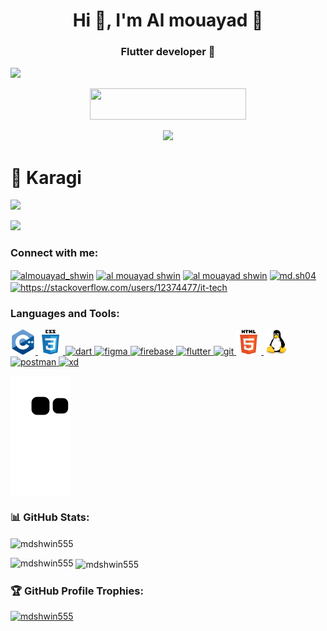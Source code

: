 <h1 align="center">Hi 🤠, I'm Al mouayad 👑</h1>
<h3 align="center">Flutter developer 💎</h3>
<p><img align="center" href="" target="blank"><img src="https://camo.githubusercontent.com/895b113ace9ca35f3aabd36b882d5896ce17bc1b349e81fe6dd41a13789d60e4/68747470733a2f2f726561646d652d747970696e672d7376672e6865726f6b756170702e636f6d3f6c696e65733d57656c636f6d652c2b4c657427732b666f6c6c6f772b656163682b6f746865722bf09f9296"  /></p>

<p align="center"> <img src="https://komarev.com/ghpvc/?username=mdshwin555&label=Profile%20views&color=0e75b6&style=flat" height="50px" width="250px"/> </p>
<p align="center"> <img src="https://komarev.com/ghpvc/?username=mdshwin555&label=Followers&color=d41212&style=flat" height="40px"/> </p>
<h1 align="left" href="https://github.com/mdshwin555/my_imdb">🚌 Karagi</h1>
<p><img align="center" href="" target="blank"><img src="https://github.com/mdshwin555/karagi/assets/116727137/37ae24ed-a010-47b6-baa5-a49f4038f14a"  /></p>
<p><img align="center" href="" target="blank"><img src="https://github.com/mdshwin555/karagi/assets/116727137/a288ac69-7268-4617-afee-2c793728aad9"  /></p>


<h3 align="left">Connect with me:</h3>
<p align="left">
<a href="https://twitter.com/almouayad_shwin" target="blank"><img align="center" src="https://raw.githubusercontent.com/rahuldkjain/github-profile-readme-generator/master/src/images/icons/Social/twitter.svg" alt="almouayad_shwin" height="30" width="40" /></a>
<a href="https://www.linkedin.com/mwlite/in/al-mouayad-shwin-262518197" target="blank"><img align="center" src="https://raw.githubusercontent.com/rahuldkjain/github-profile-readme-generator/master/src/images/icons/Social/linked-in-alt.svg" alt="al mouayad shwin" height="30" width="40" /></a>
<a href="https://www.facebook.com/profile.php?id=100015038264200" target="blank"><img align="center" src="https://raw.githubusercontent.com/rahuldkjain/github-profile-readme-generator/master/src/images/icons/Social/facebook.svg" alt="al mouayad shwin" height="30" width="40" /></a>
<a href="https://instagram.com/md.sh04?r=nametag" target="blank"><img align="center" src="https://raw.githubusercontent.com/rahuldkjain/github-profile-readme-generator/master/src/images/icons/Social/instagram.svg" alt="md.sh04" height="30" width="40" /></a>
<a href="https://stackoverflow.com/users/https://stackoverflow.com/users/12374477/it-tech" target="blank"><img align="center" src="https://raw.githubusercontent.com/rahuldkjain/github-profile-readme-generator/master/src/images/icons/Social/stack-overflow.svg" alt="https://stackoverflow.com/users/12374477/it-tech" height="30" width="40" /></a>
</p>


<h3 align="left">Languages and Tools:</h3>
<p align="left"> <a href="https://www.w3schools.com/cpp/" target="_blank" rel="noreferrer"> <img src="https://raw.githubusercontent.com/devicons/devicon/master/icons/cplusplus/cplusplus-original.svg" alt="cplusplus" width="40" height="40"/> </a> <a href="https://www.w3schools.com/css/" target="_blank" rel="noreferrer"> <img src="https://raw.githubusercontent.com/devicons/devicon/master/icons/css3/css3-original-wordmark.svg" alt="css3" width="40" height="40"/> </a> <a href="https://dart.dev" target="_blank" rel="noreferrer"> <img src="https://www.vectorlogo.zone/logos/dartlang/dartlang-icon.svg" alt="dart" width="40" height="40"/> </a> <a href="https://www.figma.com/" target="_blank" rel="noreferrer"> <img src="https://www.vectorlogo.zone/logos/figma/figma-icon.svg" alt="figma" width="40" height="40"/> </a> <a href="https://firebase.google.com/" target="_blank" rel="noreferrer"> <img src="https://www.vectorlogo.zone/logos/firebase/firebase-icon.svg" alt="firebase" width="40" height="40"/> </a> <a href="https://flutter.dev" target="_blank" rel="noreferrer"> <img src="https://www.vectorlogo.zone/logos/flutterio/flutterio-icon.svg" alt="flutter" width="40" height="40"/> </a> <a href="https://git-scm.com/" target="_blank" rel="noreferrer"> <img src="https://www.vectorlogo.zone/logos/git-scm/git-scm-icon.svg" alt="git" width="40" height="40"/> </a> <a href="https://www.w3.org/html/" target="_blank" rel="noreferrer"> <img src="https://raw.githubusercontent.com/devicons/devicon/master/icons/html5/html5-original-wordmark.svg" alt="html5" width="40" height="40"/> </a> <a href="https://www.linux.org/" target="_blank" rel="noreferrer"> <img src="https://raw.githubusercontent.com/devicons/devicon/master/icons/linux/linux-original.svg" alt="linux" width="40" height="40"/> </a> <a href="https://postman.com" target="_blank" rel="noreferrer"> <img src="https://www.vectorlogo.zone/logos/getpostman/getpostman-icon.svg" alt="postman" width="40" height="40"/> </a> <a href="https://www.adobe.com/products/xd.html" target="_blank" rel="noreferrer"> <img src="https://cdn.worldvectorlogo.com/logos/adobe-xd.svg" alt="xd" width="40" height="40"/> </a> </p>
<p><img align="center" src="https://github.com/Amira-Zahran/Amira-zahran/blob/output/github-contribution-grid-snake.svg"  /></p>
<h3 align="left">📊 GitHub Stats:</h3>
<p><img align="center" src="https://github-readme-streak-stats.herokuapp.com/?user=mdshwin555&" alt="mdshwin555" /></p>
<p><img align="left" src="https://github-readme-stats.vercel.app/api/top-langs?username=mdshwin555&show_icons=true&locale=en&layout=compact" alt="mdshwin555"/></p>

<p>&nbsp;<img align="center" src="https://github-readme-stats.vercel.app/api?username=mdshwin555&show_icons=true&locale=en" alt="mdshwin555" /></p>
<h3 align="left">🏆 GitHub Profile Trophies:</h3>
<p align="left"> <a href="https://github.com/ryo-ma/github-profile-trophy"><img src="https://github-profile-trophy.vercel.app/?username=mdshwin555" alt="mdshwin555" /></a> </p>

